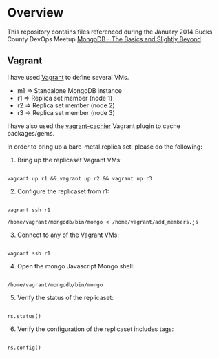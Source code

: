 # Overview

This repository contains files referenced during the January 2014 Bucks County DevOps Meetup [MongoDB - The Basics and Slightly Beyond](http://www.meetup.com/Bucks-County-DevOps/events/153800082/).

## Vagrant

I have used [Vagrant](http://www.vagrantup.com/) to define several VMs.

* m1 => Standalone MongoDB instance
* r1 => Replica set member (node 1)
* r2 => Replica set member (node 2)
* r3 => Replica set member (node 3)

I have also used the [vagrant-cachier](https://github.com/fgrehm/vagrant-cachier) Vagrant plugin to cache packages/gems.

In order to bring up a bare-metal replica set, please do the following:

1. Bring up the replicaset Vagrant VMs:

```

vagrant up r1 && vagrant up r2 && vagrant up r3

```

2. Configure the replicaset from r1:

```

vagrant ssh r1

/home/vagrant/mongodb/bin/mongo < /home/vagrant/add_members.js

```
3. Connect to any of the Vagrant VMs:

```

vagrant ssh r1

```
4. Open the mongo Javascript Mongo shell:

```

/home/vagrant/mongodb/bin/mongo

```
5. Verify the status of the replicaset:

```

rs.status()

```
6.  Verify the configuration of the replicaset includes tags:

```

rs.config()

```